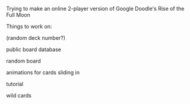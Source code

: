 Trying to make an online 2-player version of Google Doodle's Rise of the Full Moon

Things to work on:



(random deck number?)

public board database

random board

animations for cards sliding in

tutorial 

wild cards

